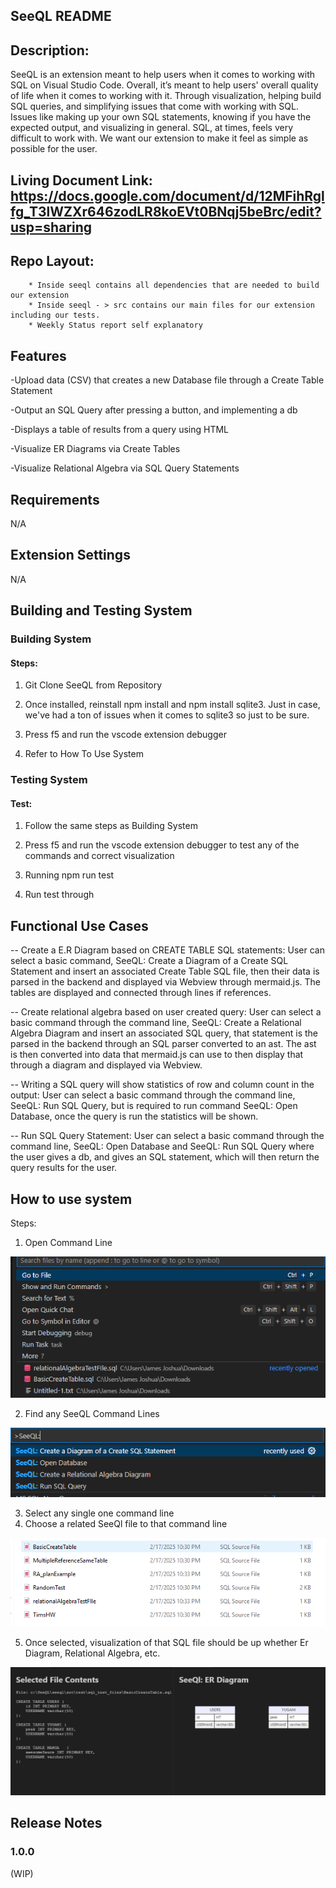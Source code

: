 ## SeeQL README
## Description:
SeeQL is an extension meant to help users when it comes to working with SQL on Visual Studio Code.
Overall, it’s meant to help users' overall quality of life when it comes to working with it.
Through visualization, helping build SQL queries, and simplifying issues that come with working with SQL.
Issues like making up your own SQL statements, knowing if you have the expected output, and visualizing in general.
SQL, at times, feels very difficult to work with. We want our extension to make it feel as simple as possible for the user.

## Living Document Link: https://docs.google.com/document/d/12MFihRglfg_T3lWZXr646zodLR8koEVt0BNqj5beBrc/edit?usp=sharing

## Repo Layout:
		* Inside seeql contains all dependencies that are needed to build our extension
		* Inside seeql - > src contains our main files for our extension including our tests.
		* Weekly Status report self explanatory
## Features
-Upload data (CSV) that creates a new Database file through a Create Table Statement

-Output an SQL Query after pressing a button, and implementing a db

-Displays a table of results from a query using HTML

-Visualize ER Diagrams via Create Tables

-Visualize Relational Algebra via SQL Query Statements

## Requirements
N/A
## Extension Settings
N/A

## Building and Testing System

### Building System

#### Steps:

1. Git Clone SeeQL from Repository

2. Once installed, reinstall npm install and npm install sqlite3. Just in case, we've had a ton of issues when it comes to sqlite3 so just to be sure.

3. Press f5 and run the vscode extension debugger

4. Refer to How To Use System

### Testing System

#### Test: 

1. Follow the same steps as Building System

2. Press f5 and run the vscode extension debugger to test any of the commands and correct visualization

3. Running npm run test

4. Run test through

## Functional Use Cases

-- Create a E.R Diagram based on CREATE TABLE SQL statements: User can select a basic command, SeeQL: Create a Diagram of a Create SQL Statement and insert an associated Create Table SQL file, then their data is parsed in the backend and displayed via Webview through mermaid.js. The tables are displayed and connected through lines if references.

-- Create relational algebra based on user created query: User can select a basic command through the command line, SeeQL: Create a Relational Algebra Diagram and insert an associated SQL query, that statement is the parsed in the backend through an SQL parser converted to an ast. The ast is then converted into data that mermaid.js can use to then display that through a diagram and displayed via Webview.

-- Writing a SQL query will show statistics of row and column count in the output: User can select a basic command through the command line, SeeQL: Run SQL Query, but is required to run command SeeQL: Open Database, once the query is run the statistics will be shown.

-- Run SQL Query Statement: User can select a basic command through the command line, SeeQL: Open Database and SeeQL: Run SQL Query where the user gives a db, and gives an SQL statement, which will then return the query results for the user.

## How to use system
Steps:
1. Open Command Line

![Alt text](seeql/media/Images/Step1.png)

2. Find any SeeQL Command Lines

![Alt text](seeql/media/Images/Step2.png)

3. Select any single one command line
4. Choose a related SeeQl file to that command line

![Alt text](seeql/media/Images/Step3.png)

5. Once selected, visualization of that SQL file should be up whether Er Diagram, Relational Algebra, etc.

![Alt text](seeql/media/Images/Step4.png)

## Release Notes
### 1.0.0
(WIP)
